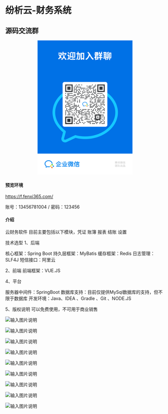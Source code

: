 # 纷析云-财务系统

## 源码交流群

<div style="text-align: center">
<img width="300px" src="qun.png" alt="输入图片说明">
</div>

#### 预览环境
https://f.fenxi365.com/

账号：13456781004 / 密码：123456
#### 介绍
云财务软件
目前主要包括以下模块，凭证 账簿 报表 结账 设置

技术选型
1、后端

核心框架：Spring Boot
持久层框架：MyBatis
缓存框架：Redis
日志管理：SLF4J
短信接口：阿里云

2、前端
前端框架：VUE.JS

4、平台

服务器中间件：SpringBoot
数据库支持：目前仅提供MySql数据库的支持，但不限于数据库
开发环境：Java、IDEA 、Gradle 、Git 、NODE.JS

5、版权说明
可以免费使用，不可用于商业销售


![输入图片说明](https://images.gitee.com/uploads/images/2022/0802/163610_1feaef92_82.png "1.png")

![输入图片说明](https://images.gitee.com/uploads/images/2022/0802/163631_00418cab_82.png "2.png")

![输入图片说明](https://images.gitee.com/uploads/images/2022/0802/163641_eececc32_82.png "3.png")

![输入图片说明](https://images.gitee.com/uploads/images/2022/0802/163653_2b8df6bb_82.png "4.png")

![输入图片说明](https://images.gitee.com/uploads/images/2022/0802/163705_e496ec0d_82.png "5.png")

![输入图片说明](https://images.gitee.com/uploads/images/2022/0802/163713_b37553e9_82.png "6.png")

![输入图片说明](https://images.gitee.com/uploads/images/2022/0802/163722_eb8d1bf7_82.png "7.png")

![输入图片说明](https://images.gitee.com/uploads/images/2022/0802/163730_480f03a3_82.png "8.png")

![输入图片说明](https://images.gitee.com/uploads/images/2022/0802/163737_30064798_82.png "9.png")
